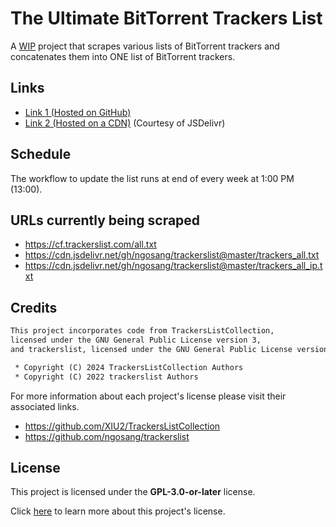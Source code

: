 # The Ultimate BitTorrent Trackers List

A <ins>WIP</ins> project that scrapes various lists of BitTorrent trackers and concatenates them into ONE list of BitTorrent trackers.

## Links

* [Link 1 \(Hosted on GitHub\)](https://raw.githubusercontent.com/FlawlessCasual17/UltimateBTTrackersList/refs/heads/main/ultimate_trackers.txt)
* [Link 2 \(Hosted on a CDN\)](https://cdn.jsdelivr.net/gh/FlawlessCasual17/UltimateBTTrackersList@main/ultimate_trackers.txt)
  (Courtesy of JSDelivr)

## Schedule

The workflow to update the list runs at end of every week at 1:00 PM (13:00).

## URLs currently being scraped

* <https://cf.trackerslist.com/all.txt>
* <https://cdn.jsdelivr.net/gh/ngosang/trackerslist@master/trackers_all.txt>
* <https://cdn.jsdelivr.net/gh/ngosang/trackerslist@master/trackers_all_ip.txt>

## Credits

```txt
This project incorporates code from TrackersListCollection,
licensed under the GNU General Public License version 3,
and trackerslist, licensed under the GNU General Public License version 2.

 * Copyright (C) 2024 TrackersListCollection Authors
 * Copyright (C) 2022 trackerslist Authors
```

For more information about each project's license please visit their associated links.
* <https://github.com/XIU2/TrackersListCollection>
* <https://github.com/ngosang/trackerslist>

## License

This project is licensed under the **GPL-3.0-or-later** license.

Click [here](./LICENSE) to learn more about this project's license.
